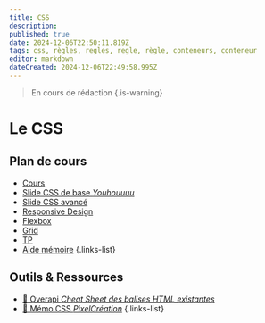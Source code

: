```yaml
---
title: CSS
description: 
published: true
date: 2024-12-06T22:50:11.819Z
tags: css, règles, regles, regle, règle, conteneurs, conteneur
editor: markdown
dateCreated: 2024-12-06T22:49:58.995Z
---
```


> En cours de rédaction
{.is-warning}

# Le CSS <i class="fab fa-css3-alt"></i>
## Plan de cours
- [Cours](/css/course)
- [Slide CSS de base *Youhouuuu*](https://hedgedoc.monserveurprive.ovh/rkPjuTTgQ4mUTTrr0TBFWw)
- [Slide CSS avancé](https://hedgedoc.monserveurprive.ovh/PNNlIpW2TsSJK-S5FQeKwA)
- [Responsive Design](/css/responsive)
- [Flexbox](/css/flexbox)
- [Grid](/css/grid)
- [TP](/css/tp)
- [Aide mémoire](/css/summary)
{.links-list}

## Outils & Ressources
- [📜 Overapi *Cheat Sheet des balises HTML existantes*](https://overapi.com/css)
- [📜 Mémo CSS *PixelCréation*](https://www.pixelcrea.com/ressources/memo-css3.pdf)
{.links-list}
